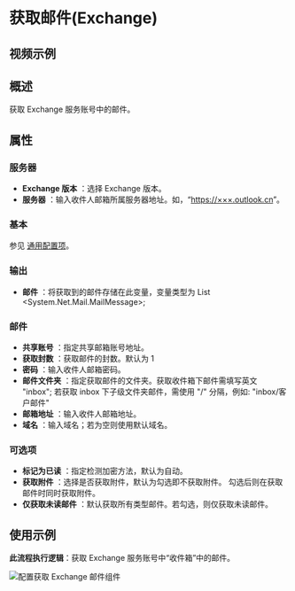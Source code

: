 # 获取邮件(Exchange)

## 视频示例

## 概述

获取 Exchange 服务账号中的邮件。

## 属性

### 服务器

- **Exchange 版本** ：选择 Exchange 版本。
- **服务器** ：输入收件人邮箱所属服务器地址。如，“<https://×××.outlook.cn>”。

### 基本

参见 [通用配置项](../../Appendix/CommonConfigurationItems.md)。

### 输出

- **邮件** ：将获取到的邮件存储在此变量，变量类型为 List <System.Net.Mail.MailMessage>;

### 邮件

- **共享账号** ：指定共享邮箱账号地址。
- **获取封数** ：获取邮件的封数。默认为 1
- **密码** ：输入收件人邮箱密码。
- **邮件文件夹** ：指定获取邮件的文件夹。获取收件箱下邮件需填写英文 "inbox"; 若获取 inbox 下子级文件夹邮件，需使用 "/" 分隔，例如: "inbox/客户邮件"
- **邮箱地址** ：输入收件人邮箱地址。
- **域名** ：输入域名；若为空则使用默认域名。

### 可选项

- **标记为已读** ：指定检测加密方法，默认为自动。
- **获取附件** ：选择是否获取附件，默认为勾选即不获取附件。 勾选后则在获取邮件时同时获取附件。
- **仅获取未读邮件** ：默认获取所有类型邮件。若勾选，则仅获取未读邮件。

## 使用示例

**此流程执行逻辑**：获取 Exchange 服务账号中“收件箱”中的邮件。

![配置获取 Exchange 邮件组件](https://docimages.blob.core.chinacloudapi.cn/images/Activities/GetMailExchange2020122302.png)
